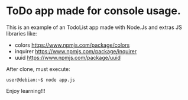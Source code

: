 # ToDo app made for console usage.
This is an example of an TodoList app made with Node.Js and extras JS libraries like:
- colors https://www.npmjs.com/package/colors
- inquirer https://www.npmjs.com/package/inquirer
- uuid https://www.npmjs.com/package/uuid

After clone, must execute:
```console
user@debian:~$ node app.js
```

Enjoy learning!!!